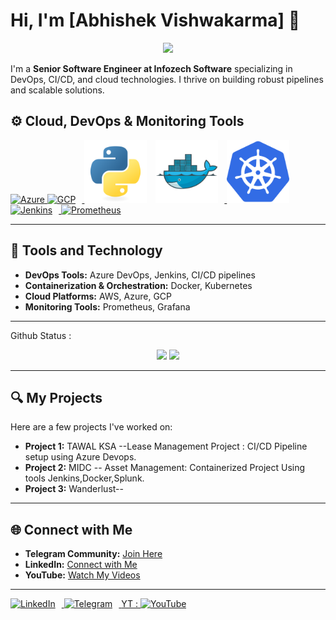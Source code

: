 # Hi, I'm [Abhishek Vishwakarma] 👋 

<p align="center">
  <img src="https://readme-typing-svg.herokuapp.com/?lines=I+💻+Make+Deployment+Easy;I+love+Cloud+and+Devops&center=true&width=500&height=50" />
</p>

I'm a **Senior Software Engineer at Infozech Software** specializing in DevOps, CI/CD, and cloud technologies. I thrive on building robust pipelines and scalable solutions.


## ⚙️ Cloud, DevOps & Monitoring Tools
<p align="left">
  <a href="https://azure.microsoft.com/" target="_blank">
  <img src="https://www.vectorlogo.zone/logos/microsoft_azure/microsoft_azure-icon.svg" alt="Azure" width="100" height="100"/>
</a>
    <a href="https://cloud.google.com/" target="_blank">
  <img src="https://www.vectorlogo.zone/logos/google_cloud/google_cloud-icon.svg" alt="GCP" width="100" height="100" style="margin-right: 10px;" />
</a>
 
  <img src="https://raw.githubusercontent.com/devicons/devicon/master/icons/python/python-original.svg" alt="python" height="100" style="margin-right: 10px;"/>
 <a href="https://www.docker.com/" target="_blank">
  <img src="https://raw.githubusercontent.com/devicons/devicon/master/icons/docker/docker-original.svg" alt="Docker" width="100" height="100" style="margin-right: 10px;" />
</a>
<a href="https://kubernetes.io/" target="_blank">
  <img src="https://raw.githubusercontent.com/devicons/devicon/master/icons/kubernetes/kubernetes-plain.svg" alt="Kubernetes" width="100" height="100" style="margin-right: 10px;"/>
</a>

  <a href="https://www.jenkins.io/" target="_blank">
  <img src="https://www.vectorlogo.zone/logos/jenkins/jenkins-icon.svg" alt="Jenkins" width="100" height="100" style="margin-right: 10px;"/>
</a>
<a href="https://prometheus.io/" target="_blank">
  <img src="https://www.vectorlogo.zone/logos/prometheusio/prometheusio-icon.svg" alt="Prometheus" width="100" height="100" style="margin-right: 10px;"/>
</a>
</p>

---

## 🚀 Tools and Technology
- **DevOps Tools:** Azure DevOps, Jenkins, CI/CD pipelines
- **Containerization & Orchestration:** Docker, Kubernetes
- **Cloud Platforms:** AWS, Azure, GCP
- **Monitoring Tools:** Prometheus, Grafana

---
Github Status :
<p align="center">
  <img src="https://github-readme-stats.vercel.app/api?username=abhivishwa07&show_icons=true&theme=radical" width="48%" />
  <img src="https://github-readme-streak-stats.herokuapp.com?user=abhivishwa07&theme=radical" width="48%" />
</p>

----

## 🔍 My Projects
Here are a few projects I've worked on:
- **Project 1:** TAWAL KSA --Lease Management Project : CI/CD Pipeline setup using Azure Devops.
- **Project 2:** MIDC -- Asset Management: Containerized Project Using tools Jenkins,Docker,Splunk.
- **Project 3:** Wanderlust-- 
---

## 🌐 Connect with Me
- **Telegram Community:** [Join Here](https://t.me/devopsandsredocs)
- **LinkedIn:** [Connect with Me](https://www.linkedin.com/in/abhishek-vishwakarma-b6359b15b/)
- **YouTube:** [Watch My Videos](https://www.youtube.com/@devopswithabhi07)

---
<!-- LinkedIn -->
<a href="https://www.linkedin.com/in/abhishek-vishwakarma-b6359b15b/" target="_blank">
  <img src="https://www.vectorlogo.zone/logos/linkedin/linkedin-icon.svg" alt="LinkedIn" width="40" height="40" style="margin-right: 10px;"/>
</a>

<!-- Telegram -->
<a href="https://t.me/devopsandsredocs" target="_blank">
  <img src="https://www.vectorlogo.zone/logos/telegram/telegram-icon.svg" alt="Telegram" width="40" height="40" style="margin-right: 10px;"/>
</a>

<!-- YouTube -->
<a href="https://www.youtube.com/@devopswithabhi07" target="_blank">
 YT :  <img src="https://www.vectorlogo.zone/logos/youtube/youtube-icon.svg" alt="YouTube" width="40" height="40" style="margin-right: 10px;"/>
</a>
